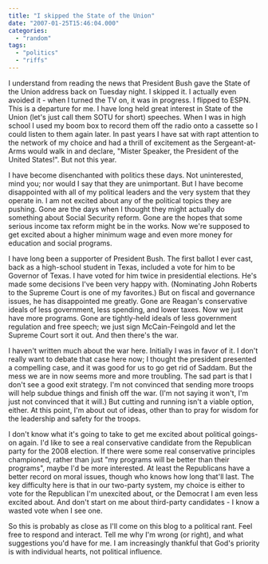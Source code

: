 ```yaml
---
title: "I skipped the State of the Union"
date: "2007-01-25T15:46:04.000"
categories: 
  - "random"
tags: 
  - "politics"
  - "riffs"
---
```


I understand from reading the news that President Bush gave the State of the Union address back on Tuesday night. I skipped it. I actually even avoided it - when I turned the TV on, it was in progress. I flipped to ESPN. This is a departure for me. I have long held great interest in State of the Union (let's just call them SOTU for short) speeches. When I was in high school I used my boom box to record them off the radio onto a cassette so I could listen to them again later. In past years I have sat with rapt attention to the network of my choice and had a thrill of excitement as the Sergeant-at-Arms would walk in and declare, "Mister Speaker, the President of the United States!". But not this year.

I have become disenchanted with politics these days. Not uninterested, mind you; nor would I say that they are unimportant. But I have become disappointed with all of my political leaders and the very system that they operate in. I am not excited about any of the political topics they are pushing. Gone are the days when I thought they might actually do something about Social Security reform. Gone are the hopes that some serious income tax reform might be in the works. Now we're supposed to get excited about a higher minimum wage and even more money for education and social programs.

I have long been a supporter of President Bush. The first ballot I ever cast, back as a high-school student in Texas, included a vote for him to be Governor of Texas. I have voted for him twice in presidential elections. He's made some decisions I've been very happy with. (Nominating John Roberts to the Supreme Court is one of my favorites.) But on fiscal and governance issues, he has disappointed me greatly. Gone are Reagan's conservative ideals of less government, less spending, and lower taxes. Now we just have more programs. Gone are tightly-held ideals of less government regulation and free speech; we just sign McCain-Feingold and let the Supreme Court sort it out. And then there's the war.

I haven't written much about the war here. Initially I was in favor of it. I don't really want to debate that case here now; I thought the president presented a compelling case, and it was good for us to go get rid of Saddam. But the mess we are in now seems more and more troubling. The sad part is that I don't see a good exit strategy. I'm not convinced that sending more troops will help subdue things and finish off the war. (I'm not saying it won't, I'm just not convinced that it will.) But cutting and running isn't a viable option, either. At this point, I'm about out of ideas, other than to pray for wisdom for the leadership and safety for the troops.

I don't know what it's going to take to get me excited about political goings-on again. I'd like to see a real conservative candidate from the Republican party for the 2008 election. If there were some real conservative principles championed, rather than just "my programs will be better than their programs", maybe I'd be more interested. At least the Republicans have a better record on moral issues, though who knows how long that'll last. The key difficulty here is that in our two-party system, my choice is either to vote for the Republican I'm unexcited about, or the Democrat I am even less excited about. And don't start on me about third-party candidates - I know a wasted vote when I see one.

So this is probably as close as I'll come on this blog to a political rant. Feel free to respond and interact. Tell me why I'm wrong (or right), and what suggestions you'd have for me. I am increasingly thankful that God's priority is with individual hearts, not political influence.
